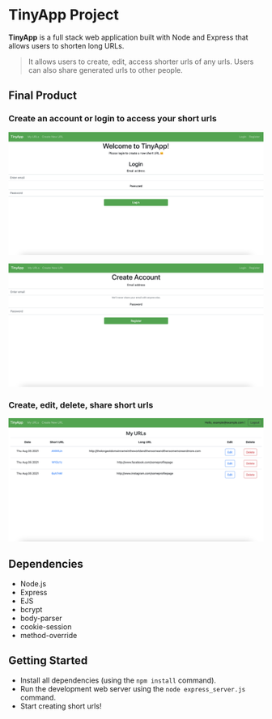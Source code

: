 # TinyApp Project

**TinyApp** is a full stack web application built with Node and Express that allows users to shorten long URLs.
> It allows users to create, edit, access shorter urls of any urls. 
> Users can also share generated urls to other people. 

## Final Product

### Create an account or login to access your short urls
!["screenshot description"](https://github.com/fbssaejun/tinyapp/blob/master/docs/login.png)

!["screenshot description"](https://github.com/fbssaejun/tinyapp/blob/master/docs/register.png)

### Create, edit, delete, share short urls
!["screenshot description"](https://github.com/fbssaejun/tinyapp/blob/master/docs/shorturls.png)

## Dependencies

- Node.js
- Express
- EJS
- bcrypt
- body-parser
- cookie-session
- method-override

## Getting Started

- Install all dependencies (using the `npm install` command).
- Run the development web server using the `node express_server.js` command.
- Start creating short urls!